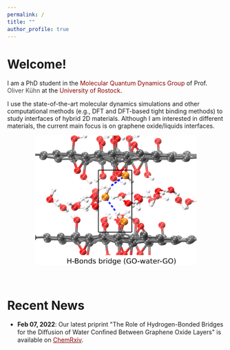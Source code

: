 ```yaml
---
permalink: /
title: ""
author_profile: true
---
```


Welcome!
======
I am a PhD student in the <a style="color: #8B0000; text-decoration:none" href="http://web.physik.uni-rostock.de/quantendynamik/index.html">Molecular Quantum Dynamics Group</a> of Prof. <a style="color: #454545; text-decoration:none" href="http://web.physik.uni-rostock.de/quantendynamik/staff/kuehn.html">Oliver Kühn</a> at the <a style="color: #8B0000; text-decoration:none" href="https://www.uni-rostock.de/">University of Rostock</a>. 

<!---
My <a style="color: #8B0000; text-decoration:none" href="/research/">research</a> focus on utilizing 
-->
I use the state-of-the-art molecular dynamics simulations and other computational methods (e.g., DFT and DFT-based tight binding methods) to study interfaces of hybrid 2D materials. Although I am interested in different materials, the current main focus is on graphene oxide/liquids interfaces.

<div id="wrapper" style="width:100%; text-align:center" onclick="location.href='https://chemrxiv.org/engage/chemrxiv/article-details61fedc0ee0f52963f8a8e79a'">
 <img src="/images/GO-water-GO.png" alt="HBs bridge" width="375" height="300" class="center">
 </div>
 <br /> 
<br /> 

Recent News
======
- **Feb 07, 2022**: Our latest priprint "The Role of Hydrogen-Bonded Bridges for the Diﬀusion of Water Conﬁned Between Graphene Oxide Layers" is available on <a style="color: #8B0000;" href="https://chemrxiv.org/engage/chemrxiv/article-details/61fedc0ee0f52963f8a8e79a">ChemRxiv</a>.